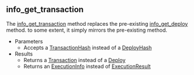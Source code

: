 ## info_get_transaction
The [info_get_transaction](./rpc-2.0/info_get_transaction.json) method replaces the pre-existing [info_get_deploy](./rpc-1.5/info_get_deploy.json) method. to some extent, it simply mirrors the pre-existing method. 

- Parameters
  - Accepts a [TransactionHash](./rpc-2.0/components/TransactionHash.json) instead of a [DeployHash](./rpc-1.5/components/DeployHash.json)   
- Results
  - Returns a [Transaction](./rpc-2.0/components/Transaction.json) instead of a [Deploy](./rpc-1.5/components/Deploy.json)
  - Returns an [ExecutionInfo](./rpc-2.0/components/ExecutionInfo.json) instead of [ExecutionResult](./rpc-1.5/components/JsonExecutionResult.json)  